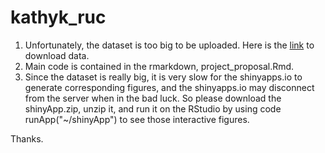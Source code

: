 # kathyk_ruc

1. Unfortunately, the dataset is too big to be uploaded. Here is the [link](https://www.kaggle.com/c/web-traffic-time-series-forecasting/data) to download data. 
2. Main code is contained in the rmarkdown, project_proposal.Rmd. 
3. Since the dataset is really big, it is very slow for the shinyapps.io to generate corresponding figures, and the shinyapps.io may disconnect from the server when in the bad luck. So please download the shinyApp.zip, unzip it, and run it on the RStudio by using code runApp("~/shinyApp") to see those interactive figures. 

Thanks.
